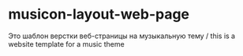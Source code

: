 # musicon-layout-web-page
Это шаблон верстки веб-страницы на музыкальную тему / this is a website template for a music theme

